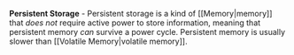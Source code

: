 **Persistent Storage** - Persistent storage is a kind of [[Memory|memory]] that *does not* require active power to store information, meaning that persistent memory *can* survive a power cycle. Persistent memory is usually slower than [[Volatile Memory|volatile memory]].